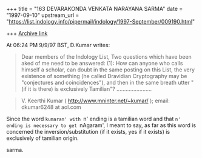 +++
title = "163 DEVARAKONDA VENKATA NARAYANA SARMA"
date = "1997-09-10"
upstream_url = "https://list.indology.info/pipermail/indology/1997-September/009190.html"

+++
[Archive link](https://list.indology.info/pipermail/indology/1997-September/009190.html)

At 06:24 PM 9/9/97 BST, D.Kumar writes:

>Dear members of the Indology List,
>Two questions which have been aked of me need to be answered: (1): How can
>anyone who calls himself a scholar, can doubt in the same posting on this
>List, the very existence of something (he called Dravidian Cryptography may
>be "conjectures and coincidences"), and then in the same breath utter "(if it
>is there) is exclusively Tamilian"? 
>.......................

>V. Keerthi Kumar  ( http://www.mninter.net/~kumar/ );  email:
> dkumar6248 at aol.com
>

Since the word `kumaran' with `n' ending is a tamilian word and that `n'
ending
is necessary to get `nAgaram', I meant to say, as far as this word is
concerned
the inversion/substitution (if it exists, yes if it exists) is exclusively
of tamilian origin.

sarma.  





